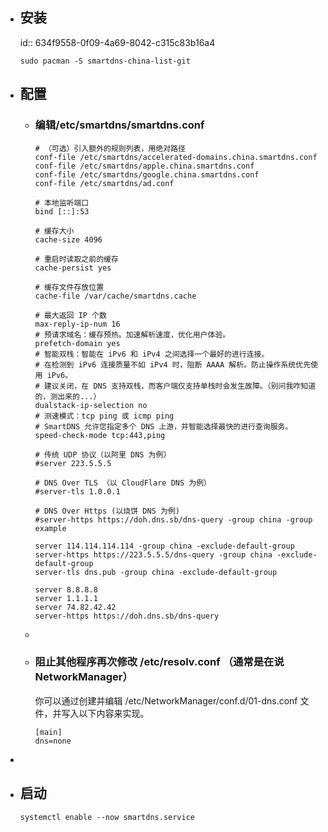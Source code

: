 - ## 安装
  id:: 634f9558-0f09-4a69-8042-c315c83b16a4
  ```
  sudo pacman -S smartdns-china-list-git
  ```
- ## 配置
	- ### 编辑/etc/smartdns/smartdns.conf
	  ```
	  # （可选）引入额外的规则列表，用绝对路径
	  conf-file /etc/smartdns/accelerated-domains.china.smartdns.conf
	  conf-file /etc/smartdns/apple.china.smartdns.conf
	  conf-file /etc/smartdns/google.china.smartdns.conf
	  conf-file /etc/smartdns/ad.conf
	  
	  # 本地监听端口
	  bind [::]:53
	  
	  # 缓存大小
	  cache-size 4096
	  
	  # 重启时读取之前的缓存
	  cache-persist yes
	  
	  # 缓存文件存放位置
	  cache-file /var/cache/smartdns.cache
	  
	  # 最大返回 IP 个数
	  max-reply-ip-num 16
	  # 预请求域名：缓存预热。加速解析速度，优化用户体验。
	  prefetch-domain yes
	  # 智能双栈：智能在 iPv6 和 iPv4 之间选择一个最好的进行连接。
	  # 在检测到 iPv6 连接质量不如 iPv4 时，阻断 AAAA 解析。防止操作系统优先使用 iPv6。
	  # 建议关闭，在 DNS 支持双栈，而客户端仅支持单栈时会发生故障。（别问我咋知道的，测出来的...）
	  dualstack-ip-selection no
	  # 测速模式：tcp ping 或 icmp ping
	  # SmartDNS 允许您指定多个 DNS 上游，并智能选择最快的进行查询服务。
	  speed-check-mode tcp:443,ping
	  
	  # 传统 UDP 协议（以阿里 DNS 为例）
	  #server 223.5.5.5
	  
	  # DNS Over TLS （以 CloudFlare DNS 为例）
	  #server-tls 1.0.0.1
	  
	  # DNS Over Https (以烧饼 DNS 为例)
	  #server-https https://doh.dns.sb/dns-query -group china -group example
	  
	  server 114.114.114.114 -group china -exclude-default-group
	  server-https https://223.5.5.5/dns-query -group china -exclude-default-group
	  server-tls dns.pub -group china -exclude-default-group
	  
	  server 8.8.8.8
	  server 1.1.1.1
	  server 74.82.42.42
	  server-https https://doh.dns.sb/dns-query 
	  ```
	-
	- ### 阻止其他程序再次修改 /etc/resolv.conf （通常是在说 NetworkManager）
	  你可以通过创建并编辑 /etc/NetworkManager/conf.d/01-dns.conf 文件，并写入以下内容来实现。
	  ```
	  [main]
	  dns=none
	  ```
-
- ## 启动
  ```
  systemctl enable --now smartdns.service
  ```